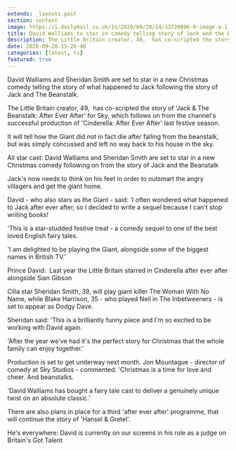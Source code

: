```yaml
---
extends: _layouts.post
section: content
image: https://i.dailymail.co.uk/1s/2020/09/28/14/33720896-0-image-a-11_1601301576082.jpg 
title: David Walliams to star in comedy telling story of Jack and the Beanstalk after happily ever after  
description: The Little Britain creator, 49,  has co-scripted the story of Jack & The Beanstalk After Ever After for Sky, which follows the  channels successful production of Cinderella After Ever After. 
date: 2020-09-28-15-26-40 
categories: [latest, tv] 
featured: true 
--- 
```

David Walliams and Sheridan Smith are set to star in a new Christmas comedy telling the story of what happened to Jack following the story of Jack and The Beanstalk.      

The Little Britain creator, 49,  has co-scripted the story of 'Jack & The Beanstalk: After Ever After' for Sky, which follows on from the channel's successful production of 'Cinderella: After Ever After' last festive season. 

It will tell how the Giant did not in fact die after falling from the beanstalk, but was simply concussed and left no way back to his house in the sky. 

All star cast: David Walliams and Sheridan Smith are set to star in a new Christmas comedy following on from the story of Jack and the Beanstalk

Jack's now needs to think on his feet in order to outsmart the angry villagers and get the giant home.

David - who also stars as the Giant - said: 'I often wondered what happened to Jack after ever after, so I decided to write a sequel because I can't stop writing books!

'This is a star-studded festive treat - a comedy sequel to one of the best loved English fairy tales. 

'I am delighted to be playing the Giant, alongside some of the biggest names in British TV.'

Prince David:  Last year the Little Britain starred in Cinderella after ever after alongside Sian Gibson

Cilla star Sheridan Smith, 39, will play giant killer The Woman With No Name, while Blake Harrison, 35 - who played Neil in The Inbetweeners - is set to appear as Dodgy Dave.

Sheridan said: 'This is a brilliantly funny piece and I'm so excited to be working with David again. 

'After the year we've had it's the perfect story for Christmas that the whole family can enjoy together.' 

Production is set to get underway next month. Jon Mountague - director of comedy at Sky Studios - commented: 'Christmas is a time for love and cheer. And beanstalks.  

'David Walliams has bought a fairy tale cast to deliver a genuinely unique twist on an absolute classic.'

There are also plans in place for a third 'after ever after' programme, that will continue the story of 'Hansel & Gretel'. 

He's everywhere: David is currently on our screens in his role as a judge on Britain's Got Talent

